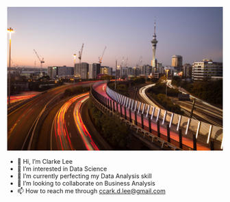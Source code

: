 ![Beauti](https://github.com/Clarkedlee/Clarkedlee/blob/main/20180529-L1004566-2.jpg)

- 👋 Hi, I’m Clarke Lee
- 👀 I’m interested in Data Science 
- 🌱 I’m currently perfecting my Data Analysis skill
- 💞️ I’m looking to collaborate on Business Analysis
- 📫 How to reach me through ccark.d.lee@gmail.com

<!---
Clarkedlee/Clarkedlee is a ✨ special ✨ repository because its `README.md` (this file) appears on your GitHub profile.
You can click the Preview link to take a look at your changes.
--->
